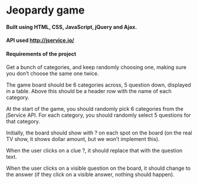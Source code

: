 # Jeopardy game

#### Built using HTML, CSS, JavaScript, jQuery and Ajax.

#### API used http://jservice.io/

#### Requirements of the project
Get a bunch of categories, and keep randomly choosing one, making sure you don’t choose the same one twice.

The game board should be 6 categories across, 5 question down, displayed in a table. Above this should be a header row with the name of each category.

At the start of the game, you should randomly pick 6 categories from the jService API. For each category, you should randomly select 5 questions for that category.

Initially, the board should show with ? on each spot on the board (on the real TV show, it shows dollar amount, but we won’t implement this).

When the user clicks on a clue ?, it should replace that with the question text.

When the user clicks on a visible question on the board, it should change to the answer (if they click on a visible answer, nothing should happen).
